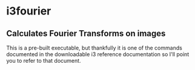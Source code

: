 # i3fourier

## Calculates Fourier Transforms on images
This is a pre-built executable, but thankfully it is one of the commands
documented in the downloadable i3 reference documentation so I'll point you to
refer to that document.
